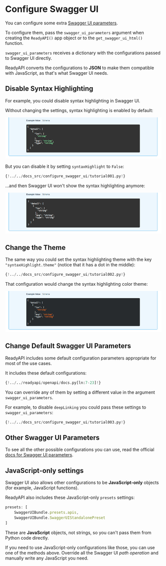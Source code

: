 # Configure Swagger UI

You can configure some extra <a href="https://swagger.io/docs/open-source-tools/swagger-ui/usage/configuration/" class="external-link" target="_blank">Swagger UI parameters</a>.

To configure them, pass the `swagger_ui_parameters` argument when creating the `ReadyAPI()` app object or to the `get_swagger_ui_html()` function.

`swagger_ui_parameters` receives a dictionary with the configurations passed to Swagger UI directly.

ReadyAPI converts the configurations to **JSON** to make them compatible with JavaScript, as that's what Swagger UI needs.

## Disable Syntax Highlighting

For example, you could disable syntax highlighting in Swagger UI.

Without changing the settings, syntax highlighting is enabled by default:

<img src="/img/tutorial/extending-openapi/image02.png">

But you can disable it by setting `syntaxHighlight` to `False`:

```Python hl_lines="3"
{!../../docs_src/configure_swagger_ui/tutorial001.py!}
```

...and then Swagger UI won't show the syntax highlighting anymore:

<img src="/img/tutorial/extending-openapi/image03.png">

## Change the Theme

The same way you could set the syntax highlighting theme with the key `"syntaxHighlight.theme"` (notice that it has a dot in the middle):

```Python hl_lines="3"
{!../../docs_src/configure_swagger_ui/tutorial002.py!}
```

That configuration would change the syntax highlighting color theme:

<img src="/img/tutorial/extending-openapi/image04.png">

## Change Default Swagger UI Parameters

ReadyAPI includes some default configuration parameters appropriate for most of the use cases.

It includes these default configurations:

```Python
{!../../readyapi/openapi/docs.py[ln:7-23]!}
```

You can override any of them by setting a different value in the argument `swagger_ui_parameters`.

For example, to disable `deepLinking` you could pass these settings to `swagger_ui_parameters`:

```Python hl_lines="3"
{!../../docs_src/configure_swagger_ui/tutorial003.py!}
```

## Other Swagger UI Parameters

To see all the other possible configurations you can use, read the official <a href="https://swagger.io/docs/open-source-tools/swagger-ui/usage/configuration/" class="external-link" target="_blank">docs for Swagger UI parameters</a>.

## JavaScript-only settings

Swagger UI also allows other configurations to be **JavaScript-only** objects (for example, JavaScript functions).

ReadyAPI also includes these JavaScript-only `presets` settings:

```JavaScript
presets: [
    SwaggerUIBundle.presets.apis,
    SwaggerUIBundle.SwaggerUIStandalonePreset
]
```

These are **JavaScript** objects, not strings, so you can't pass them from Python code directly.

If you need to use JavaScript-only configurations like those, you can use one of the methods above. Override all the Swagger UI _path operation_ and manually write any JavaScript you need.
